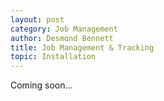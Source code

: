 ```yaml
---
layout: post
category: Job Management
author: Desmond Bennett
title: Job Management & Tracking
topic: Installation
---
```


Coming soon...